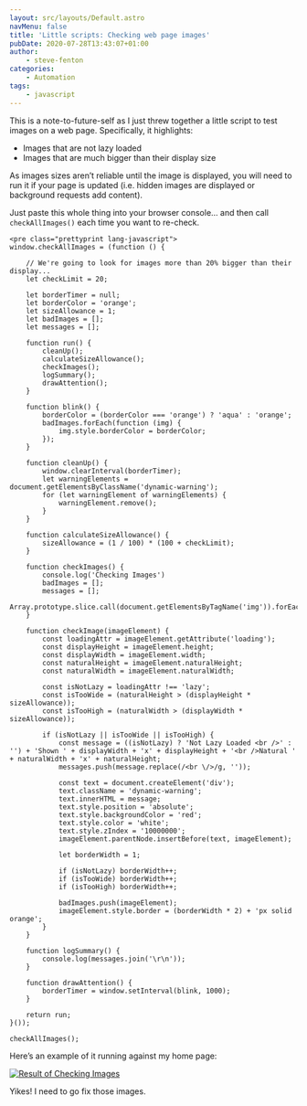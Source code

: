 ```yaml
---
layout: src/layouts/Default.astro
navMenu: false
title: 'Little scripts: Checking web page images'
pubDate: 2020-07-28T13:43:07+01:00
author:
    - steve-fenton
categories:
    - Automation
tags:
    - javascript
---
```


This is a note-to-future-self as I just threw together a little script to test images on a web page. Specifically, it highlights:

- Images that are not lazy loaded
- Images that are much bigger than their display size

As images sizes aren’t reliable until the image is displayed, you will need to run it if your page is updated (i.e. hidden images are displayed or background requests add content).

Just paste this whole thing into your browser console… and then call `checkAllImages()` each time you want to re-check.

```
<pre class="prettyprint lang-javascript">
window.checkAllImages = (function () {

    // We're going to look for images more than 20% bigger than their display...
    let checkLimit = 20;

    let borderTimer = null;
    let borderColor = 'orange';
    let sizeAllowance = 1;
    let badImages = [];
    let messages = [];

    function run() {
        cleanUp();
        calculateSizeAllowance();
        checkImages();
        logSummary();
        drawAttention();
    }

    function blink() {
        borderColor = (borderColor === 'orange') ? 'aqua' : 'orange';
        badImages.forEach(function (img) {
            img.style.borderColor = borderColor;
        });
    }

    function cleanUp() {
        window.clearInterval(borderTimer);
        let warningElements = document.getElementsByClassName('dynamic-warning');
        for (let warningElement of warningElements) {
            warningElement.remove();
        }
    }

    function calculateSizeAllowance() {
        sizeAllowance = (1 / 100) * (100 + checkLimit);
    }

    function checkImages() {
        console.log('Checking Images')
        badImages = [];
        messages = [];
        Array.prototype.slice.call(document.getElementsByTagName('img')).forEach(checkImage);
    }

    function checkImage(imageElement) {
        const loadingAttr = imageElement.getAttribute('loading');
        const displayHeight = imageElement.height;
        const displayWidth = imageElement.width;
        const naturalHeight = imageElement.naturalHeight;
        const naturalWidth = imageElement.naturalWidth;

        const isNotLazy = loadingAttr !== 'lazy';
        const isTooWide = (naturalHeight > (displayHeight * sizeAllowance));
        const isTooHigh = (naturalWidth > (displayWidth * sizeAllowance));

        if (isNotLazy || isTooWide || isTooHigh) {
            const message = ((isNotLazy) ? 'Not Lazy Loaded <br />' : '') + 'Shown ' + displayWidth + 'x' + displayHeight + '<br />Natural ' + naturalWidth + 'x' + naturalHeight;
            messages.push(message.replace(/<br \/>/g, ''));

            const text = document.createElement('div');
            text.className = 'dynamic-warning';
            text.innerHTML = message;
            text.style.position = 'absolute';
            text.style.backgroundColor = 'red';
            text.style.color = 'white';
            text.style.zIndex = '10000000';
            imageElement.parentNode.insertBefore(text, imageElement);

            let borderWidth = 1;

            if (isNotLazy) borderWidth++;
            if (isTooWide) borderWidth++;
            if (isTooHigh) borderWidth++;

            badImages.push(imageElement);
            imageElement.style.border = (borderWidth * 2) + 'px solid orange';
        }
    }

    function logSummary() {
        console.log(messages.join('\r\n'));
    }

    function drawAttention() {
        borderTimer = window.setInterval(blink, 1000);
    }

    return run;
}());

checkAllImages();
```
Here’s an example of it running against my home page:

[![Result of Checking Images](/img/2020/07/check-images.jpg)](https://www.stevefenton.co.uk/2020/07/little-scripts-checking-web-page-images/check-images/)

Yikes! I need to go fix those images.